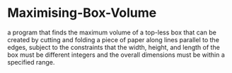 # Maximising-Box-Volume
a program that finds the maximum volume of a top-less box that can be created by cutting and folding a piece of paper along lines parallel to the edges, subject to the constraints that the width, height, and length of the box must be different integers and the overall dimensions must be within a specified range.
